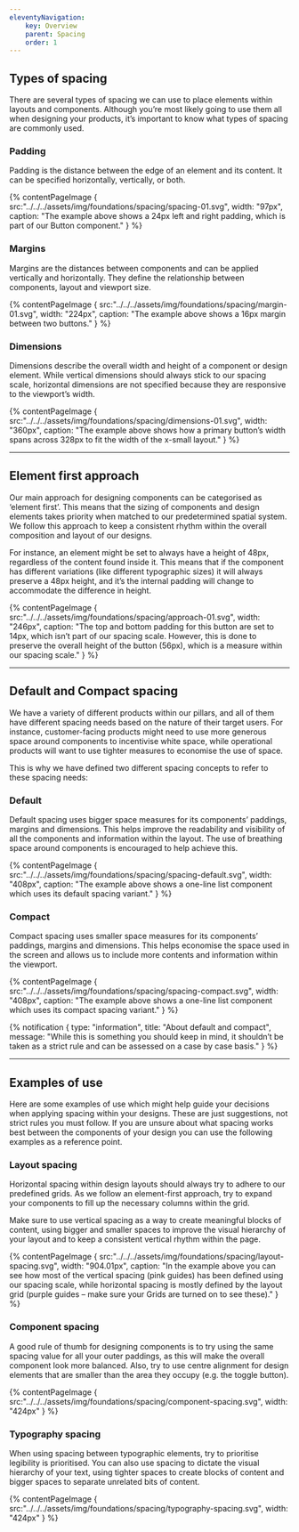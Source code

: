 ```yaml
---
eleventyNavigation:
    key: Overview
    parent: Spacing
    order: 1
---
```

## Types of spacing

There are several types of spacing we can use to place elements within layouts and components. Although you’re most likely going to use them all when designing your products, it’s important to know what types of spacing are commonly used.

### Padding

Padding is the distance between the edge of an element and its content. It can be specified horizontally, vertically, or both.


{% contentPageImage {
src:"../../../assets/img/foundations/spacing/spacing-01.svg",
width: "97px",
caption: "The example above shows a 24px left and right padding, which is part of our Button component."
} %}

### Margins

Margins are the distances between components and can be applied vertically and horizontally. They define the relationship between components, layout and viewport size.

{% contentPageImage {
src:"../../../assets/img/foundations/spacing/margin-01.svg",
width: "224px",
caption: "The example above shows a 16px margin between two buttons."
} %}

### Dimensions

Dimensions describe the overall width and height of a component or design element. While vertical dimensions should always stick to our spacing scale, horizontal dimensions are not specified because they are responsive to the viewport’s width.

{% contentPageImage {
src:"../../../assets/img/foundations/spacing/dimensions-01.svg",
width: "360px",
caption: "The example above shows how a primary button’s width spans across 328px to fit the width of the x-small layout."
} %}

---

## Element first approach

Our main approach for designing components can be categorised as ‘element first’. This means that the sizing of components and design elements takes priority when matched to our predetermined spatial system. We follow this approach to keep a consistent rhythm within the overall composition and layout of our designs.

For instance, an element might be set to always have a height of 48px, regardless of the content found inside it. This means that if the component has different variations (like different typographic sizes) it will always preserve a 48px height, and it’s the internal padding will change to accommodate the difference in height.

{% contentPageImage {
src:"../../../assets/img/foundations/spacing/approach-01.svg",
width: "246px",
caption: "The top and bottom padding for this button are set to 14px, which isn’t part of our spacing scale. However, this is done to preserve the overall height of the button (56px), which is a measure within our spacing scale."
} %}

---

## Default and Compact spacing

We have a variety of different products within our pillars, and all of them have different spacing needs based on the nature of their target users. For instance, customer-facing products might need to use more generous space around components to incentivise white space, while operational products will want to use tighter measures to economise the use of space.

This is why we have defined two different spacing concepts to refer to these spacing needs:

### Default

Default spacing uses bigger space measures for its components’ paddings, margins and dimensions. This helps improve the readability and visibility of all the components and information within the layout. The use of breathing space around components is encouraged to help achieve this.

{% contentPageImage {
src:"../../../assets/img/foundations/spacing/spacing-default.svg",
width: "408px",
caption: "The example above shows a one-line list component which uses its default spacing variant."
} %}

### Compact

Compact spacing uses smaller space measures for its components’ paddings, margins and dimensions. This helps economise the space used in the screen and allows us to include more contents and information within the viewport.

{% contentPageImage {
src:"../../../assets/img/foundations/spacing/spacing-compact.svg",
width: "408px",
caption: "The example above shows a one-line list component which uses its compact spacing variant."
} %}

{% notification {
type: "information",
title: "About default and compact",
message: "While this is something you should keep in mind, it shouldn’t be taken as a strict rule and can be assessed on a case by case basis."
} %}

---

## Examples of use

Here are some examples of use which might help guide your decisions when applying spacing within your designs. These are just suggestions, not strict rules you must follow. If you are unsure about what spacing works best between the components of your design you can use the following examples as a reference point.


### Layout spacing

Horizontal spacing within design layouts should always try to adhere to our predefined grids. As we follow an element-first approach, try to expand your components to fill up the necessary columns within the grid.

Make sure to use vertical spacing as a way to create meaningful blocks of content, using bigger and smaller spaces to improve the visual hierarchy of your layout and to keep a consistent vertical rhythm within the page.

{% contentPageImage {
src:"../../../assets/img/foundations/spacing/layout-spacing.svg",
width: "904.01px",
caption: "In the example above you can see how most of the vertical spacing (pink guides) has been defined using our spacing scale, while horizontal spacing is mostly defined by the layout grid (purple guides – make sure your Grids are turned on to see these)."
} %}


### Component spacing

A good rule of thumb for designing components is to try using the same spacing value for all your outer paddings, as this will make the overall component look more balanced. Also, try to use centre alignment for design elements that are smaller than the area they occupy (e.g. the toggle button).

{% contentPageImage {
src:"../../../assets/img/foundations/spacing/component-spacing.svg",
width: "424px"
} %}

### Typography spacing

When using spacing between typographic elements, try to prioritise legibility is prioritised. You can also use spacing to dictate the visual hierarchy of your text, using tighter spaces to create blocks of content and bigger spaces to separate unrelated bits of content.

{% contentPageImage {
src:"../../../assets/img/foundations/spacing/typography-spacing.svg",
width: "424px"
} %}
